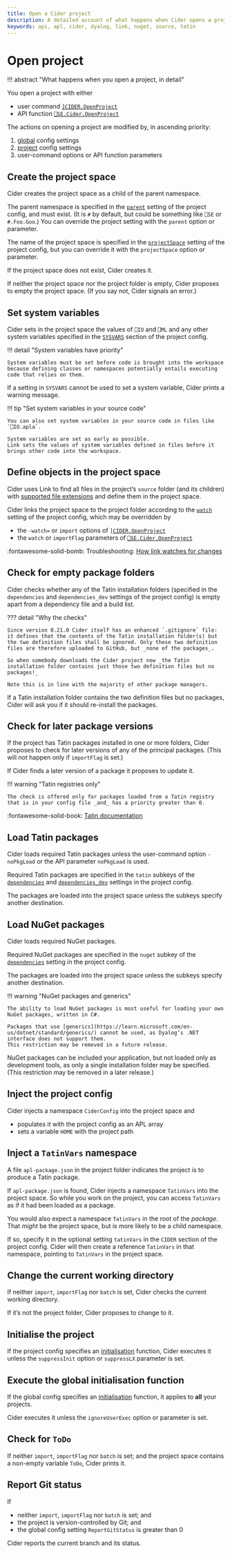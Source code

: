 ```yaml
---
title: Open a Cider project
description: A detailed account of what happens when Cider opens a project
keywords: api, apl, cider, dyalog, link, nuget, source, tatin
---
```


# Open project

!!! abstract "What happens when you open a project, in detail"

You open a project with either

-   user command [`]CIDER.OpenProject`](user-commands.md#open-project)
-   API function [`⎕SE.Cider.OpenProject`](api.md#open-project) 

The actions on opening a project are modified by, in ascending priority:

1. [global](configuration.md#global-configuration) config settings
1. [project](configuration.md#project-configuration) config settings
1. user-command options or API function parameters


## Create the project space

Cider creates the project space as a child of the parent namespace.

The parent namespace is specified in the [`parent`](configuration.md#parent) setting of the project config, and must exist. (It is `#` by default, but could be something like `⎕SE` or `#.Foo.Goo`.) 
You can override the project setting with the `parent` option or parameter.

The name of the project space is specified in the [`projectSpace`](configuration.md#projectspace) setting of the project config, but you can override it with the `projectSpace` option or parameter.

If the project space does not exist, Cider creates it.

If neither the project space nor the project folder is empty, Cider proposes to empty the project space.
(If you say not, Cider signals an error.)


## Set system variables

Cider sets in the project space the values of `⎕IO` and `⎕ML` and any other system variables specified in the [`SYSVARS`](configuration.md#sysvars) section of the project config.

!!! detail "System variables have priority"

	System variables must be set before code is brought into the workspace because defining classes or namespaces potentially entails executing code that relies on them.

If a setting in `SYSVARS` cannot be used to set a system variable, Cider prints a warning message.

!!! tip "Set system variables in your source code"

	You can also set system variables in your source code in files like `⎕IO.apla`.

	System variables are set as early as possible.
	Link sets the values of system variables defined in files before it brings other code into the workspace.


## Define objects in the project space

Cider uses Link to find all files in the project’s `source` folder (and its children) with [supported file extensions](FIXME) and define them in the project space.

Cider links the project space to the project folder according to the [`watch`](configuration.md#watch) setting of the project config, which may be overridden by 

-   the `-watch=` or `import` options of [`]CIDER.OpenProject`](user-commands.md#open-project)
-   the `watch` or `importFlag` parameters of [`⎕SE.Cider.OpenProject`](api.md#open-project)

:fontawesome-solid-bomb:
Troubleshooting: [How link watches for changes](troubleshooting.md#how-link-watches-for-changes)


## Check for empty package folders

Cider checks whether any of the Tatin installation folders (specified in the `dependencies` and `dependencies_dev` settings of the project config) is empty apart from a dependency file and a build list.

??? detail "Why the checks"

	Since version 0.21.0 Cider itself has an enhanced `.gitignore` file: it defines that the contents of the Tatin installation folder(s) but the two definition files shall be ignored. Only these two definition files are therefore uploaded to GitHub, but _none of the packages_.

	So when somebody downloads the Cider project now _the Tatin installation folder contains just those two definition files but no packages!_

	Note this is in line with the majority of other package managers.

If a Tatin installation folder contains the two definition files but no packages, Cider will ask you if it should re-install the packages.


## Check for later package versions

If the project has Tatin packages installed in one or more folders, Cider proposes to check for later versions of any of the principal packages. (This will not happen only if `importFlag` is set.)

If Cider finds a later version of a package it proposes to update it.

!!! warning "Tatin registries only"

	The check is offered only for packages loaded from a Tatin registry that is in your config file _and_ has a priority greater than 0. 

:fontawesome-solid-book:
[Tatin documentation](https://tatin.dev/v1/documentation)


## Load Tatin packages

Cider loads required Tatin packages unless the user-command option `-noPkgLoad` or the API parameter `noPkgLoad` is used.

Required Tatin packages are specified in the `tatin` subkeys of the [`dependencies`](configuration.md#dependencies) and [`dependencies_dev`](configuration.md#dependencies-dev) settings in the project config.

The packages are loaded into the project space unless the subkeys specify another destination.


## Load NuGet packages

Cider loads required NuGet packages.

Required NuGet packages are specified in the `nuget` subkey of the [`dependencies`](configuration.md#dependencies) setting in the project config.

The packages are loaded into the project space unless the subkeys specify another destination.

!!! warning "NuGet packages and generics"

	The ability to load NuGet packages is most useful for loading your own NuGet packages, written in C#.

	Packages that use [generics](https://learn.microsoft.com/en-us/dotnet/standard/generics/) cannot be used, as Dyalog’s .NET interface does not support them.
	This restriction may be removed in a future release.

NuGet packages can be included your application, but not loaded only as development tools, as only a single installation folder may be specified. 
(This restriction may be removed in a later release.)


## Inject the project config

Cider injects a namespace `CiderConfig` into the project space and

-   populates it with the project config as an APL array
-   sets a variable `HOME` with the project path


## Inject a `TatinVars` namespace

A file `apl-package.json` in the project folder indicates the project is to produce a Tatin package.

If `apl-package.json` is found, Cider injects a namespace `TatinVars` into the project space.
So while you work on the project, you can access `TatinVars` as if it had been loaded as a package.

You would also expect a namespace `TatinVars` in the root of the _package_. That _might_ be the project space, but is more likely to be a child namespace.

If so, specify it in the optional setting `tatinVars` in the `CIDER` section of the project config.
Cider will then create a reference `TatinVars` in that namespace, pointing to `TatinVars` in the project space.


## Change the current working directory

If neither `import`, `importFlag` nor `batch` is set, Cider checks the current working directory. 

If it’s not the project folder, Cider proposes to change to it.


## Initialise the project

If the project config specifies an [initialisation](configuration.md#init) function, Cider executes it unless the `suppressInit` option or `suppressLX` parameter is set.
<!-- FIXME Revise when Issue #101 resolved -->


## Execute the global initialisation function

If the global config specifies an [initialisation](configuration.md#executeafterprojectopen) function, it applies to __all__ your projects.

Cider executes it unless the `ignoreUserExec` option or parameter is set.


## Check for `ToDo`

If neither `import`, `importFlag` nor `batch` is set; and the project space contains a non-empty variable `ToDo`, Cider prints it.


## Report Git status

If 

-   neither `import`, `importFlag` nor `batch` is set; and
-   the project is version-controlled by Git; and
-   the global config setting `ReportGitStatus` is greater than 0

Cider reports the current branch and its status.

